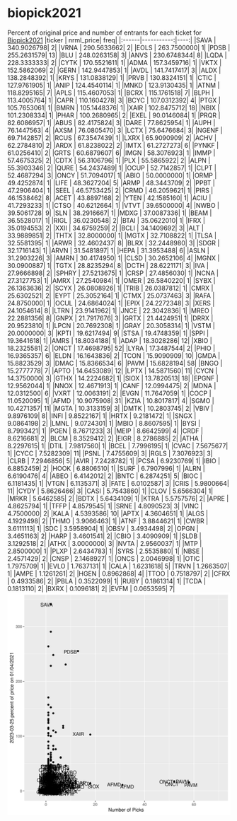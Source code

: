 # biopick2021
Percent of original price and number of entrants for each ticket for [Biopick2021](https://twitter.com/hashtag/Biopick2021)
|ticker |  nrml_price| freq|
|:------|-----------:|----:|
|SAVA   | 340.9026798|    2|
|VRNA   | 290.5633662|    2|
|EOLS   | 263.7500000|    1|
|PDSB   | 255.2631579|   13|
|BLU    | 248.0263158|    3|
|ANVS   | 230.6748344|    8|
|LQDA   | 228.3333333|    2|
|CYTK   | 170.5521611|    1|
|ADMA   | 157.3459716|    1|
|VKTX   | 152.5862069|    2|
|GERN   | 142.9447853|    1|
|AVDL   | 141.7417417|    3|
|ALDX   | 138.2848392|    1|
|KRYS   | 131.0838129|    1|
|PRVB   | 130.8324151|    1|
|CTIC   | 127.9761905|    1|
|ANIP   | 124.4540114|    1|
|MNKD   | 123.9130435|    1|
|ATNM   | 118.8295165|    7|
|APLS   | 115.4607053|    1|
|BCRX   | 115.1761518|    7|
|BLPH   | 113.4005764|    1|
|CAPR   | 110.1604278|    3|
|BCYC   | 107.0312392|    4|
|PTGX   | 105.7653061|    1|
|BMRN   | 105.1448376|    1|
|XAIR   | 102.8475712|   18|
|NBIX   | 101.2308334|    1|
|PHAR   | 100.2680965|    2|
|EXEL   |  90.0146084|    1|
|PRQR   |  82.6086957|    1|
|ABUS   |  82.4175824|    3|
|DARE   |  77.8625954|    1|
|AUPH   |  76.1447563|    4|
|AXSM   |  76.0805470|    3|
|LCTX   |  75.6476684|    3|
|NGENF  |  69.7142857|    2|
|RCUS   |  67.3547439|    1|
|LXRX   |  65.9090909|    2|
|ACHV   |  62.2784810|    2|
|ARDX   |  61.8238022|    2|
|IMTX   |  61.2727273|    6|
|PYNKF  |  61.0256410|    2|
|GRTS   |  60.6879607|    6|
|IMGN   |  58.3076923|    1|
|IMMP   |  57.4675325|    2|
|CDTX   |  56.3106796|    1|
|PLX    |  55.5865922|    2|
|ALPN   |  55.3903346|    2|
|QURE   |  54.2437489|    1|
|OCUP   |  52.7142857|    1|
|CLPT   |  52.4687294|    3|
|ONCY   |  51.7094017|    1|
|ABIO   |  50.0000000|    1|
|ORMP   |  49.4252874|    1|
|LIFE   |  48.3627204|    5|
|ARMP   |  48.3443709|    2|
|PPBT   |  47.2906404|    1|
|SEEL   |  46.5753425|    2|
|CRMD   |  46.2059621|    1|
|PIRS   |  46.1538462|    8|
|ACET   |  43.8897168|    2|
|YTEN   |  42.1585160|    1|
|ACIU   |  41.7293233|    1|
|CTSO   |  40.6212664|    1|
|VTVT   |  39.6500000|    4|
|NWBO   |  39.5061728|    9|
|SLN    |  38.2916667|    1|
|MDXG   |  37.0087336|    1|
|BEAM   |  36.5528017|    1|
|RIGL   |  36.0230548|    2|
|BTAI   |  35.0622010|    1|
|IFRX   |  35.0194553|    2|
|XXII   |  34.6759259|    2|
|BCLI   |  34.1409692|    3|
|ALT    |  33.9889851|    2|
|THTX   |  32.8000000|    1|
|MGTX   |  32.7108822|    1|
|TLSA   |  32.5581395|    1|
|ARWR   |  32.4602437|    8|
|BLRX   |  32.2448980|    3|
|SDGR   |  32.1716143|    1|
|ARVN   |  31.5481897|    1|
|HEPA   |  31.3953488|    6|
|ASLN   |  31.2903226|    3|
|AMRN   |  30.4174950|    1|
|CLSD   |  30.2652106|    4|
|MGNX   |  30.0900887|    1|
|TGTX   |  28.8235294|    8|
|DCTH   |  28.6221171|    3|
|IVA    |  27.9666898|    2|
|SPHRY  |  27.5213675|    1|
|CRSP   |  27.4856030|    1|
|NCNA   |  27.3127753|    1|
|AMRX   |  27.2540984|    1|
|OMER   |  26.5840220|    1|
|SYBX   |  26.1363636|    2|
|SCYX   |  26.0808926|    1|
|TRIB   |  26.0387812|    1|
|CMRX   |  25.6302521|    2|
|EYPT   |  25.3052164|    1|
|CTMX   |  25.0737463|    3|
|RAFA   |  24.8750000|    1|
|OCUL   |  24.6864024|    1|
|EPIX   |  24.2272348|    3|
|XERS   |  24.1054614|    8|
|LTRN   |  23.9141962|    1|
|JNCE   |  22.3042836|    1|
|MREO   |  22.2881356|    8|
|GNPX   |  21.7917676|    3|
|GRTX   |  21.4424951|    1|
|DRRX   |  20.9523810|    1|
|LPCN   |  20.7692308|    1|
|GRAY   |  20.3058314|    1|
|VSTM   |  20.0000000|    3|
|KPTI   |  19.6217494|    9|
|STSA   |  19.4748359|    1|
|SPPI   |  19.3641618|    1|
|AMRS   |  18.8034188|    1|
|ADAP   |  18.3028286|   12|
|XBIO   |  18.2325581|    2|
|ONCT   |  17.4698795|   52|
|LYRA   |  17.3487544|    2|
|PHIO   |  16.9365357|    6|
|ELDN   |  16.1643836|    2|
|TCON   |  15.9090909|   10|
|GMDA   |  15.8823529|    3|
|DMAC   |  15.8366534|    6|
|PAVM   |  15.6828194|   58|
|BNGO   |  15.2777778|    7|
|APTO   |  14.6453089|   12|
|LPTX   |  14.5871560|   11|
|CYCN   |  14.3750000|    3|
|GTHX   |  14.2224682|    1|
|SIOX   |  13.7820513|   18|
|EPGNF  |  12.9562044|    1|
|NNOX   |  12.4671913|    1|
|CANF   |  12.0994475|    2|
|MDNA   |  12.0312500|    6|
|VXRT   |  12.0063191|    2|
|EVGN   |  11.7647059|    1|
|COCP   |  11.0520095|    1|
|AFMD   |  10.9075908|   31|
|KZIA   |  10.8017817|    4|
|SGMO   |  10.4271357|   11|
|MGTA   |  10.3133159|    3|
|DMTK   |  10.2803745|    2|
|VBIV   |   9.8976109|    8|
|INFI   |   9.8522167|    1|
|HRTX   |   9.2181472|    1|
|SNGX   |   9.0864198|    2|
|LMNL   |   9.0724301|    1|
|MBIO   |   8.8607595|    1|
|BYSI   |   8.7993421|    1|
|PGEN   |   8.7671233|    3|
|MEIP   |   8.6642599|    4|
|CRDF   |   8.6216681|    2|
|BLCM   |   8.3529412|    2|
|EIGR   |   8.2786885|    2|
|ATHA   |   8.2297615|    1|
|DTIL   |   7.9817560|    1|
|BCEL   |   7.7996195|    1|
|CVAC   |   7.5675677|    1|
|CYCC   |   7.5282309|   11|
|PSNL   |   7.4755609|    3|
|RGLS   |   7.3076923|    3|
|CLRB   |   7.2946856|    5|
|AVIR   |   7.2428782|    1|
|PCSA   |   6.9230769|    1|
|IBIO   |   6.8852459|    2|
|HOOK   |   6.8806510|    1|
|SURF   |   6.7907996|    1|
|ALRN   |   6.6190476|    4|
|ABEO   |   6.4142012|    2|
|BNTC   |   6.2874251|    5|
|BIOC   |   6.1181435|    1|
|VTGN   |   6.1135371|    3|
|FATE   |   6.0102587|    3|
|CRIS   |   5.9800664|   11|
|CYDY   |   5.8626466|    3|
|CASI   |   5.7543860|    1|
|CLOV   |   5.6566304|    1|
|MRKR   |   5.6462585|    2|
|BDTX   |   5.6434109|    1|
|KTRA   |   5.5757576|    2|
|APRE   |   4.8625794|    1|
|TFFP   |   4.8579545|    1|
|SRNE   |   4.8090523|    3|
|VINC   |   4.7500000|    2|
|KALA   |   4.5393586|   10|
|APTX   |   4.3604651|    1|
|ALGS   |   4.1929498|    2|
|THMO   |   3.9066463|    1|
|ATNF   |   3.8844621|    1|
|CWBR   |   3.6111113|    1|
|SDC    |   3.5958904|    1|
|OBSV   |   3.4934498|    2|
|OPGN   |   3.4651163|    2|
|HARP   |   3.4601541|    2|
|CBIO   |   3.4090909|    1|
|SLDB   |   3.1292518|    2|
|ATHX   |   3.0000000|    3|
|NVTA   |   2.9560037|    1|
|MTP    |   2.8500000|    1|
|PLXP   |   2.6434783|    1|
|SYRS   |   2.5535880|    1|
|NBSE   |   2.4571429|    2|
|CNSP   |   2.1468927|    1|
|ONCS   |   2.0046998|    1|
|OTIC   |   1.7975709|    1|
|EVLO   |   1.7637131|    1|
|CALA   |   1.6231618|    5|
|TRVN   |   1.2663507|    1|
|AMPE   |   1.1261261|    2|
|HGEN   |   0.8962868|    4|
|TTOO   |   0.7518797|    2|
|CFRX   |   0.4933586|    2|
|PBLA   |   0.3522099|    1|
|RUBY   |   0.1861314|    1|
|TCDA   |   0.1813110|    2|
|BXRX   |   0.1096181|    2|
|EVFM   |   0.0653595|    7|
![retvspicks](biopicks.png?raw=true)
